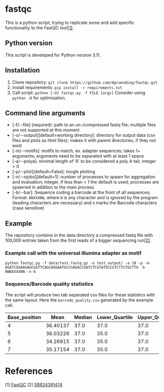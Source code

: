 # fastqc

This is a python script, trying to replicate some and add specific functionality to the FastQC tool[[1]](#1).

## Python version

This script is developed for Python version 3.11.

## Installation

1. Clone repository: `git clone https://github.com/dgruending/fastqc.git`
1. Install requirements: `pip install -r requirements.txt`
1. Call script: `python [-O] fastqc.py -f FILE [args]` Consider using `python -O` for optimization.

## Command line arguments

* [-f/--file] (required): path to an un-/compressed fastq file; multiple files are not supported at this moment
* [-o/--output][default=working directory]: directory for output data (csv files and plots as html files); makes it with parent directories, if they not exist
* [-m/--motifs]: motifs to match, ex. adapter sequences; takes 1+ arguments; arguments need to be separated with at least 1 space
* [-a/--polya]: minimal length of 'A' to be considered a poly A tail; integer > 0
* [-p/--plot][default=False]: toogle plotting
* [-n/--njobs][default=1]: number of processes to spawn for aggregation and evaluation; integer, if less than < 1 the default is used; processes are spawned in addition to the main process
* [-b/--bar]: Sequence coding a barcode at the front of all sequences; Format: `NNXXXNN`, where `N` is any character and is ignored by the program (leading characters are necessary) and `X` marks the Barcode characters (case sensitive)

## Example
The repository contains in the data directory a compressed fastq file with 100,000 entries taken from the first reads of a bigger sequencing run[[2]](#2).

### Example call with the universal illumina adapter as motif
```
python fastqc.py -f data/test.fastq.gz -o test_output/ -a 10 -p -m AGATCGGAAGAGCGGTTCAGCAGGAATGCCGAGACCGATCTCGTATGCCGTCTTCTGCTTG -b NNNXXXXNN -n 6
```
### Sequence/Barcode quality statistics

The script will produce two tab separated csv files for these statistics with the same layout.
Here the `barcode_quality.csv` generated by the example call.

| Base_position | Mean     | Median | Lower_Quartile | Upper_Quartile | 10th_Percentile | 90th_Percentile | Minimum | Maximum |
|---------------|----------|--------|----------------|----------------|-----------------|-----------------|---------|---------|
| 4             | 36.40137 | 37.0   | 37.0           | 37.0           | 35.0            | 37.0            | 2       | 37      |
| 5             | 36.03226 | 37.0   | 35.0           | 37.0           | 35.0            | 37.0            | 2       | 37      |
| 6             | 34.26815 | 37.0   | 35.0           | 37.0           | 28.0            | 37.0            | 2       | 37      |
| 7             | 35.17154 | 37.0   | 35.0           | 37.0           | 33.0            | 37.0            | 2       | 37      |



# References
<a id="1">[1]</a>
[FastQC](https://www.bioinformatics.babraham.ac.uk/projects/fastqc/)
<a id="2">[2]</a>
[SRR24391474](https://trace.ncbi.nlm.nih.gov/Traces/?view=run_browser&acc=SRR24391474&display=metadata)
